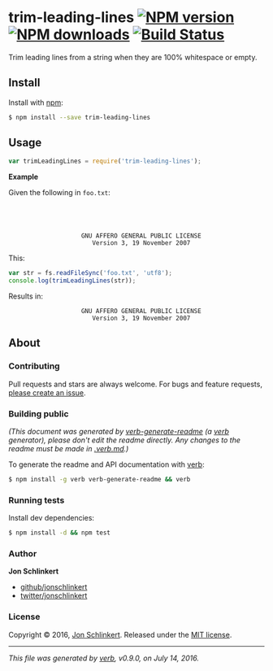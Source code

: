 # trim-leading-lines [![NPM version](https://img.shields.io/npm/v/trim-leading-lines.svg?style=flat)](https://www.npmjs.com/package/trim-leading-lines) [![NPM downloads](https://img.shields.io/npm/dm/trim-leading-lines.svg?style=flat)](https://npmjs.org/package/trim-leading-lines) [![Build Status](https://img.shields.io/travis/jonschlinkert/trim-leading-lines.svg?style=flat)](https://travis-ci.org/jonschlinkert/trim-leading-lines)

Trim leading lines from a string when they are 100% whitespace or empty.

## Install

Install with [npm](https://www.npmjs.com/):

```sh
$ npm install --save trim-leading-lines
```

## Usage

```js
var trimLeadingLines = require('trim-leading-lines');
```

**Example**

Given the following in `foo.txt`:

```
                  
                  
                  
                  
                    GNU AFFERO GENERAL PUBLIC LICENSE
                       Version 3, 19 November 2007
```

This:

```js
var str = fs.readFileSync('foo.txt', 'utf8');
console.log(trimLeadingLines(str));
```

Results in:

```
                    GNU AFFERO GENERAL PUBLIC LICENSE
                       Version 3, 19 November 2007
```

## About

### Contributing

Pull requests and stars are always welcome. For bugs and feature requests, [please create an issue](../../issues/new).

### Building public

_(This document was generated by [verb-generate-readme](https://github.com/verbose/verb-generate-readme) (a [verb](https://github.com/verbose/verb) generator), please don't edit the readme directly. Any changes to the readme must be made in [.verb.md](.verb.md).)_

To generate the readme and API documentation with [verb](https://github.com/verbose/verb):

```sh
$ npm install -g verb verb-generate-readme && verb
```

### Running tests

Install dev dependencies:

```sh
$ npm install -d && npm test
```

### Author

**Jon Schlinkert**

* [github/jonschlinkert](https://github.com/jonschlinkert)
* [twitter/jonschlinkert](http://twitter.com/jonschlinkert)

### License

Copyright © 2016, [Jon Schlinkert](https://github.com/jonschlinkert).
Released under the [MIT license](https://github.com/jonschlinkert/trim-leading-lines/blob/master/LICENSE).

***

_This file was generated by [verb](https://github.com/verbose/verb), v0.9.0, on July 14, 2016._
